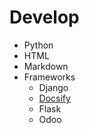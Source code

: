 # Develop

* Python
* HTML
* Markdown
* Frameworks
  * Django
  * [Docsify](frameworks/docsify.md)
  * Flask
  * Odoo
